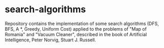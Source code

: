 # search-algorithms
Repository contains the implementation of some search algorithms (DFS, BFS, A *, Greedy, Uniform Cost) applied to the problems of "Map of Romania" and "Vacuum Cleaner", described in the book of Artificial Intelligence, Peter Norvig, Stuart J. Russell.
